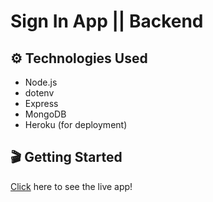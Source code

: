 # Sign In App || Backend

## ⚙️ Technologies Used
- Node.js
- dotenv
- Express
- MongoDB
- Heroku (for deployment)


## 🎬 Getting Started
[Click](https://github.com/allentimothe/patient-backend.git) here to see the live app! 